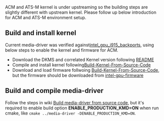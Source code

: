 ACM and ATS-M kernel is under upstreaming so the building steps are slightly different with upstream kernel. Please follow up below introduction for ACM and ATS-M environment setup.

## Build and install kernel
Current media-driver was verified against[intel_gpu_i915_backports](https://github.com/intel-gpu/intel-gpu-i915-backports), using below steps to enable the kernel and firmware for ACM.
* Download the DKMS and correlated Kernel version following [README](https://github.com/intel-gpu/intel-gpu-i915-backports#readme)
* Compile and install kernel following[Build-Kernel-From-Source-Code](https://github.com/intel/media-driver/wiki/Build-Kernel-from-source-code)
* Download and load firmware follwoing [Build-Kernel-From-Source-Code](https://github.com/intel/media-driver/wiki/Build-Kernel-from-source-code), but the firmware should be downloaded from [intel-gpu-firmware](https://github.com/intel-gpu/intel-gpu-firmware)

## Build and compile media-driver
Follow the steps in wiki [Build media-driver from source code](https://github.com/intel/media-driver/wiki/Build-media-driver-from-source-code), but it's required to enable build option **ENABLE_PRODUCTION_KMD=ON** when run cmake, like `cmake ../media-driver -DENABLE_PRODUCTION_KMD=ON`.